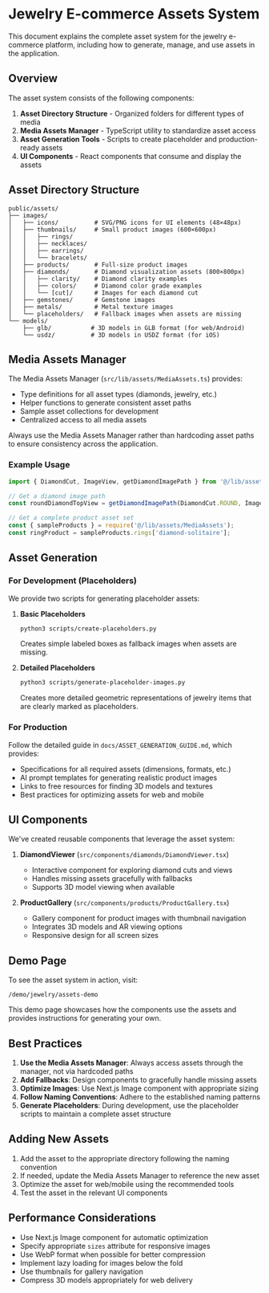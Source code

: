 # Jewelry E-commerce Assets System

This document explains the complete asset system for the jewelry e-commerce platform, including how to generate, manage, and use assets in the application.

## Overview

The asset system consists of the following components:

1. **Asset Directory Structure** - Organized folders for different types of media
2. **Media Assets Manager** - TypeScript utility to standardize asset access
3. **Asset Generation Tools** - Scripts to create placeholder and production-ready assets
4. **UI Components** - React components that consume and display the assets

## Asset Directory Structure

```
public/assets/
├── images/
│   ├── icons/          # SVG/PNG icons for UI elements (48×48px)
│   ├── thumbnails/     # Small product images (600×600px)
│   │   ├── rings/
│   │   ├── necklaces/
│   │   ├── earrings/
│   │   └── bracelets/
│   ├── products/       # Full-size product images
│   ├── diamonds/       # Diamond visualization assets (800×800px)
│   │   ├── clarity/    # Diamond clarity examples
│   │   ├── colors/     # Diamond color grade examples
│   │   └── [cut]/      # Images for each diamond cut
│   ├── gemstones/      # Gemstone images
│   ├── metals/         # Metal texture images
│   └── placeholders/   # Fallback images when assets are missing
└── models/
    ├── glb/           # 3D models in GLB format (for web/Android)
    └── usdz/          # 3D models in USDZ format (for iOS)
```

## Media Assets Manager

The Media Assets Manager (`src/lib/assets/MediaAssets.ts`) provides:

- Type definitions for all asset types (diamonds, jewelry, etc.)
- Helper functions to generate consistent asset paths
- Sample asset collections for development
- Centralized access to all media assets

Always use the Media Assets Manager rather than hardcoding asset paths to ensure consistency across the application.

### Example Usage

```typescript
import { DiamondCut, ImageView, getDiamondImagePath } from '@/lib/assets/MediaAssets';

// Get a diamond image path
const roundDiamondTopView = getDiamondImagePath(DiamondCut.ROUND, ImageView.TOP);

// Get a complete product asset set
const { sampleProducts } = require('@/lib/assets/MediaAssets');
const ringProduct = sampleProducts.rings['diamond-solitaire'];
```

## Asset Generation

### For Development (Placeholders)

We provide two scripts for generating placeholder assets:

1. **Basic Placeholders**
   ```bash
   python3 scripts/create-placeholders.py
   ```
   Creates simple labeled boxes as fallback images when assets are missing.

2. **Detailed Placeholders**
   ```bash
   python3 scripts/generate-placeholder-images.py
   ```
   Creates more detailed geometric representations of jewelry items that are clearly marked as placeholders.

### For Production

Follow the detailed guide in `docs/ASSET_GENERATION_GUIDE.md`, which provides:

- Specifications for all required assets (dimensions, formats, etc.)
- AI prompt templates for generating realistic product images
- Links to free resources for finding 3D models and textures
- Best practices for optimizing assets for web and mobile

## UI Components

We've created reusable components that leverage the asset system:

1. **DiamondViewer** (`src/components/diamonds/DiamondViewer.tsx`)
   - Interactive component for exploring diamond cuts and views
   - Handles missing assets gracefully with fallbacks
   - Supports 3D model viewing when available

2. **ProductGallery** (`src/components/products/ProductGallery.tsx`)
   - Gallery component for product images with thumbnail navigation
   - Integrates 3D models and AR viewing options
   - Responsive design for all screen sizes

## Demo Page

To see the asset system in action, visit:
```
/demo/jewelry/assets-demo
```

This demo page showcases how the components use the assets and provides instructions for generating your own.

## Best Practices

1. **Use the Media Assets Manager**: Always access assets through the manager, not via hardcoded paths
2. **Add Fallbacks**: Design components to gracefully handle missing assets
3. **Optimize Images**: Use Next.js Image component with appropriate sizing
4. **Follow Naming Conventions**: Adhere to the established naming patterns
5. **Generate Placeholders**: During development, use the placeholder scripts to maintain a complete asset structure

## Adding New Assets

1. Add the asset to the appropriate directory following the naming convention
2. If needed, update the Media Assets Manager to reference the new asset
3. Optimize the asset for web/mobile using the recommended tools
4. Test the asset in the relevant UI components

## Performance Considerations

- Use Next.js Image component for automatic optimization
- Specify appropriate `sizes` attribute for responsive images
- Use WebP format when possible for better compression
- Implement lazy loading for images below the fold
- Use thumbnails for gallery navigation
- Compress 3D models appropriately for web delivery 
